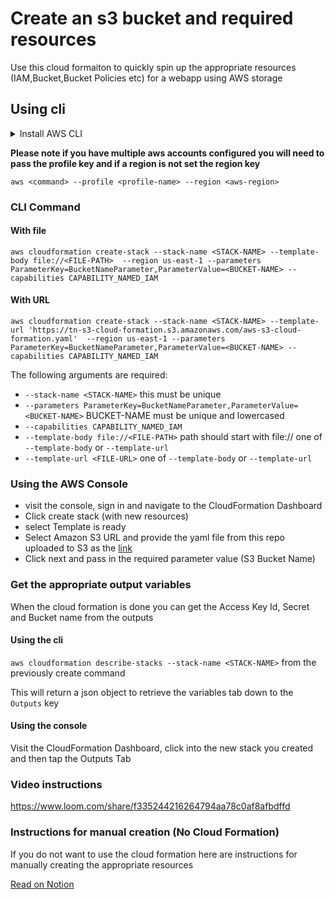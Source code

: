 # Create an s3 bucket and required resources 

Use this cloud formaiton to quickly spin up the appropriate resources (IAM,Bucket,Bucket Policies etc) for a webapp using AWS storage

## Using cli 

<details>
<summary>
Install AWS CLI
</summary>
[Follow These instructions](https://docs.aws.amazon.com/cli/latest/userguide/getting-started-install.html)
</details>

**Please note if you have multiple aws accounts configured you will need to pass the profile key and if a region is not set the region key**

`aws <command> --profile <profile-name> --region <aws-region>`

### CLI Command
#### With file 

`aws cloudformation create-stack --stack-name <STACK-NAME> --template-body file://<FILE-PATH>  --region us-east-1 --parameters ParameterKey=BucketNameParameter,ParameterValue=<BUCKET-NAME> --capabilities CAPABILITY_NAMED_IAM`

#### With URL

`aws cloudformation create-stack --stack-name <STACK-NAME> --template-url 'https://tn-s3-cloud-formation.s3.amazonaws.com/aws-s3-cloud-formation.yaml'  --region us-east-1 --parameters ParameterKey=BucketNameParameter,ParameterValue=<BUCKET-NAME> --capabilities CAPABILITY_NAMED_IAM`

The following arguments are required: 

- `--stack-name <STACK-NAME>` this must be unique 
- `--parameters ParameterKey=BucketNameParameter,ParameterValue=<BUCKET-NAME>` BUCKET-NAME must be unique and lowercased
- `--capabilities CAPABILITY_NAMED_IAM`
- `--template-body file://<FILE-PATH>`  path should start with file:// one of `--template-body` or `--template-url`
- `--template-url <FILE-URL>` one of `--template-body` or `--template-url`

### Using the AWS Console
- visit the console, sign in and navigate to the CloudFormation Dashboard
- Click create stack (with new resources)
- select Template is ready
- Select Amazon S3 URL and provide the yaml file from this repo uploaded to S3 as the [link](https://tn-s3-cloud-formation.s3.amazonaws.com/aws-s3-cloud-formation.yaml)
- Click next and pass in the required parameter value (S3 Bucket Name)

### Get the appropriate output variables 

When the cloud formation is done you can get the Access Key Id, Secret and Bucket name from the outputs 

#### Using the cli 
`aws cloudformation describe-stacks --stack-name <STACK-NAME>` from the previously create command

This will return a json object to retrieve the variables tab down to the `Outputs` key

#### Using the console 

Visit the CloudFormation Dashboard, click into the new stack you created and then tap the Outputs Tab

### Video instructions
https://www.loom.com/share/f335244216264794aa78c0af8afbdffd

### Instructions for manual creation (No Cloud Formation)

If you do not want to use the cloud formation here are instructions for manually creating the appropriate resources

[Read on Notion](https://www.notion.so/thinknimble/AWS-b5e1ffd8f06d459788515843fea41418#c723773015fd436c9ba801ba663dda13)
